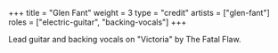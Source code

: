 +++
title = "Glen Fant"
weight = 3
type = "credit"
artists = ["glen-fant"]
roles = ["electric-guitar", "backing-vocals"]
+++

Lead guitar and backing vocals on "Victoria" by The Fatal Flaw.
